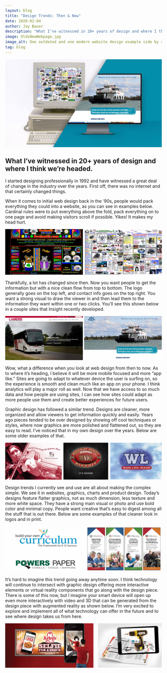 ```yaml
---
layout: blog
title: "Design Trends: Then & Now"
date: 2020-02-04
author: Jay Bauer
description: "What I’ve witnessed in 20+ years of design and where I think we’re headed."
image: OldvNewWebpage.jpg
image_alt: One outdated and one modern website design example side by side
tag: blog
---
```


![One outdated and one modern website design example side by side](OldvNewWebpage.jpg)

## What I’ve witnessed in 20+ years of design and where I think we’re headed.

I started designing professionally in 1992 and have witnessed a great deal of change in the industry over the years. First off, there was no internet and that certainly changed things.

When it comes to initial web design back in the ‘90s, people would pack everything they could into a website, as you can see in examples below. Cardinal rules were to put everything above the fold, pack everything on to one page and avoid making visitors scroll if possible. Yikes! It makes my head hurt.

![Outdated website design examples](old-website-design-examples-2500.jpg)

Thankfully, a lot has changed since then. Now you want people to get the information but with a nice clean flow from top to bottom. The logo generally goes on the top left, and contact info goes on the top right. You want a strong visual to draw the viewer in and then lead them to the information they want within one or two clicks. You’ll see this shown below in a couple sites that Insight recently developed.

![Examples of new trends in website design](website-design-new-trends-1800.jpg)

Wow, what a difference when you look at web design from then to now. As to where it’s heading, I believe it will be more mobile focused and more “app like.” Sites are going to adapt to whatever device the user is surfing on, so the experience is smooth and clean much like an app on your phone. I think analytics will play a major roll as well. Now that we have access to so much data and how people are using sites, I can see how sites could adapt as more people use them and create better experiences for future users.

Graphic design has followed a similar trend. Designs are cleaner, more organized and allow viewers to get information quickly and easily. Years ago pieces tended to be over designed by showing off cool techniques or styles, where now graphics are more polished and flattened out, so they are easy to read. I’ve noticed that in my own design over the years. Below are some older examples of that.

![Three old design examples side by side](3-old-design-images-2500.jpg)

Design trends I currently see and use are all about making the complex simple. We see it in websites, graphics, charts and product design. Today’s designs feature flatter graphics, not as much dimension, less texture and more white space. They have a strong main visual or photo and use bold color and minimal copy. People want creative that’s easy to digest among all the stuff that is out there. Below are some examples of that cleaner look in logos and in print.

![Modern logo design examples side by side](modern-logo-and-brochure-examples-2500.jpg)

It’s hard to imagine this trend going away anytime soon. I think technology will continue to intersect with graphic design offering more interactive elements or virtual reality components that go along with the design piece. There is some of this now, but I imagine your smart device will open up even more interactively with video and 3D that can be generated from the design piece with augmented reality as shown below. I’m very excited to explore and implement all of what technology can offer in the future and to see where design takes us from here.

![Arbys ad with person scanning ad with mobile phone](arbys-and-drill-images-2500.jpg)
